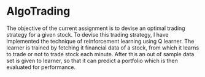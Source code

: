# AlgoTrading
The objective of the current assignment is to devise an optimal trading strategy for a given stock. To
devise this trading strategy, I have implemented the technique of reinforcement learning using Q
learner. The learner is trained by fetching it financial data of a stock, from which it learns to trade or not
to trade stock each minute. After this an out of sample data set is given to learner, so that it can predict
a portfolio which is then evaluated for performance.
